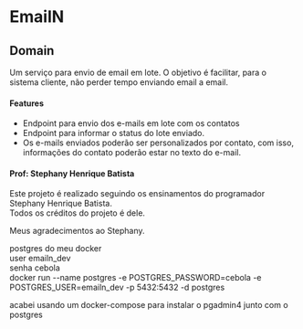 # EmailN
## Domain

Um serviço para envio de email em lote. O objetivo é facilitar, para o sistema cliente, não perder tempo enviando email a email. 

#### Features

- Endpoint para envio dos e-mails em lote com os contatos
- Endpoint para informar o status do lote enviado.
- Os e-mails enviados poderão ser personalizados por contato, com isso, informações do contato poderão estar no texto do e-mail.

#### Prof: Stephany Henrique Batista 

Este projeto é realizado seguindo os ensinamentos do programador Stephany Henrique Batista.  
Todos os créditos do projeto é dele.  

Meus agradecimentos ao Stephany. 

postgres do meu docker  
user emailn_dev  
senha cebola  
docker run --name postgres -e POSTGRES_PASSWORD=cebola -e POSTGRES_USER=emailn_dev -p 5432:5432 -d postgres  

acabei usando um docker-compose para instalar o pgadmin4 junto com o postgres